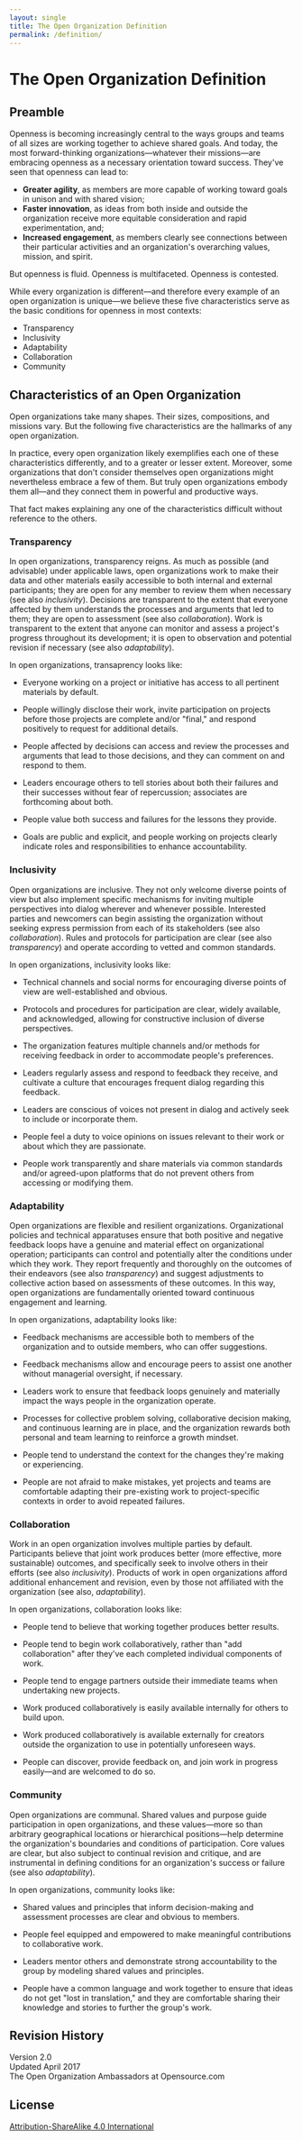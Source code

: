```yaml
---
layout: single
title: The Open Organization Definition
permalink: /definition/
---
```


# The Open Organization Definition

## Preamble

Openness is becoming increasingly central to the ways groups and teams of all sizes are working together to achieve shared goals. And today, the most forward-thinking organizations—whatever their missions—are embracing openness as a necessary orientation toward success. They've seen that openness can lead to:

* **Greater agility**, as members are more capable of working toward goals in unison and with shared vision;
* **Faster innovation**, as ideas from both inside and outside the organization receive more equitable consideration and rapid experimentation, and;
* **Increased engagement**, as members clearly see connections between their particular activities and an organization's overarching values, mission, and spirit.

But openness is fluid. Openness is multifaceted. Openness is contested.

While every organization is different—and therefore every example of an open organization is unique—we believe these five characteristics serve as the basic conditions for openness in most contexts:

* Transparency
* Inclusivity
* Adaptability
* Collaboration
* Community

## Characteristics of an Open Organization

Open organizations take many shapes. Their sizes, compositions, and missions vary. But the following five characteristics are the hallmarks of any open organization.

In practice, every open organization likely exemplifies each one of these characteristics differently, and to a greater or lesser extent. Moreover, some organizations that don't consider themselves open organizations might nevertheless embrace a few of them. But truly open organizations embody them all—and they connect them in powerful and productive ways.

That fact makes explaining any one of the characteristics difficult without reference to the others.

### Transparency

In open organizations, transparency reigns. As much as possible (and advisable) under applicable laws, open organizations work to make their data and other materials easily accessible to both internal and external participants; they are open for any member to review them when necessary (see also _inclusivity_). Decisions are transparent to the extent that everyone affected by them understands the processes and arguments that led to them; they are open to assessment (see also _collaboration_). Work is transparent to the extent that anyone can monitor and assess a project's progress throughout its development; it is open to observation and potential revision if necessary (see also _adaptability_).

In open organizations, transaprency looks like:

* Everyone working on a project or initiative has access to all pertinent materials by default.

* People willingly disclose their work, invite participation on projects before those projects are complete and/or "final," and respond positively to request for additional details.

* People affected by decisions can access and review the processes and arguments that lead to those decisions, and they can comment on and respond to them.

* Leaders encourage others to tell stories about both their failures and their successes without fear of repercussion; associates are forthcoming about both.

* People value both success and failures for the lessons they provide.


* Goals are public and explicit, and people working on projects clearly indicate roles and responsibilities to enhance accountability.


### Inclusivity

Open organizations are inclusive. They not only welcome diverse points of view but also implement specific mechanisms for inviting multiple perspectives into dialog wherever and whenever possible. Interested parties and newcomers can begin assisting the organization without seeking express permission from each of its stakeholders (see also _collaboration_). Rules and protocols for participation are clear (see also _transparency_) and operate according to vetted and common standards.

In open organizations, inclusivity looks like:

* Technical channels and social norms for encouraging diverse points of view are well-established and obvious.

* Protocols and procedures for participation are clear, widely available, and acknowledged, allowing for constructive inclusion of diverse perspectives.

* The organization features multiple channels and/or methods for receiving feedback in order to accommodate people's preferences.

* Leaders regularly assess and respond to feedback they receive, and cultivate a culture that encourages frequent dialog regarding this feedback.

* Leaders are conscious of voices not present in dialog and actively seek to include or incorporate them.

* People feel a duty to voice opinions on issues relevant to their work or about which they are passionate.

* People work transparently and share materials via common standards and/or agreed-upon platforms that do not prevent others from accessing or modifying them.

### Adaptability

Open organizations are flexible and resilient organizations. Organizational policies and technical apparatuses ensure that both positive and negative feedback loops have a genuine and material effect on organizational operation; participants can control and potentially alter the conditions under which they work. They report frequently and thoroughly on the outcomes of their endeavors (see also _transparency_) and suggest adjustments to collective action based on assessments of these outcomes. In this way, open organizations are fundamentally oriented toward continuous engagement and learning.

In open organizations, adaptability looks like:

* Feedback mechanisms are accessible both to members of the organization and to outside members, who can offer suggestions.

* Feedback mechanisms allow and encourage peers to assist one another without managerial oversight, if necessary.

* Leaders work to ensure that feedback loops genuinely and materially impact the ways people in the organization operate.

* Processes for collective problem solving, collaborative decision making, and continuous learning are in place, and the organization rewards both personal and team learning to reinforce a growth mindset.

* People tend to understand the context for the changes they're making or experiencing.

* People are not afraid to make mistakes, yet projects and teams are comfortable adapting their pre-existing work to project-specific contexts in order to avoid repeated failures.

### Collaboration

Work in an open organization involves multiple parties by default. Participants believe that joint work produces better (more effective, more sustainable) outcomes, and specifically seek to involve others in their efforts (see also _inclusivity_). Products of work in open organizations afford additional enhancement and revision, even by those not affiliated with the organization (see also, _adaptability_).

In open organizations, collaboration looks like:


* People tend to believe that working together produces better results.

* People tend to begin work collaboratively, rather than "add collaboration" after they've each completed individual components of work.

* People tend to engage partners outside their immediate teams when undertaking new projects.

* Work produced collaboratively is easily available internally for others to build upon.

* Work produced collaboratively is available externally for creators outside the organization to use in potentially unforeseen ways.

* People can discover, provide feedback on, and join work in progress easily—and are welcomed to do so.

### Community

Open organizations are communal. Shared values and purpose guide participation in open organizations, and these values—more so than arbitrary geographical locations or hierarchical positions—help determine the organization's boundaries and conditions of participation. Core values are clear, but also subject to continual revision and critique, and are instrumental in defining conditions for an organization's success or failure (see also _adaptability_).

In open organizations, community looks like:

* Shared values and principles that inform decision-making and assessment processes are clear and obvious to members.

* People feel equipped and empowered to make meaningful contributions to collaborative work.

* Leaders mentor others and demonstrate strong accountability to the group by modeling shared values and principles.

* People have a common language and work together to ensure that ideas do not get "lost in translation," and they are comfortable sharing their knowledge and stories to further the group's work.

## Revision History

Version 2.0  
Updated April 2017  
The Open Organization Ambassadors at Opensource.com

## License

[Attribution-ShareAlike 4.0 International](https://creativecommons.org/licenses/by-sa/4.0/)
